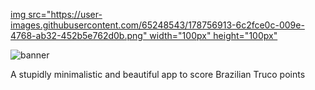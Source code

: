 [img src="https://user-images.githubusercontent.com/65248543/178756913-6c2fce0c-009e-4768-ab32-452b5e762d0b.png" width="100px" height="100px"](https://github.com/jolucas245/tentosapp/releases/download/v1.0-ouros/tentos-v1.0.apk)

![banner](https://user-images.githubusercontent.com/65248543/178626556-c6c91706-b03e-4116-bc8b-99619e6095c0.png)

A stupidly minimalistic and beautiful app to score Brazilian Truco points

